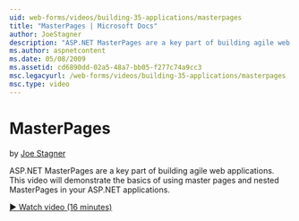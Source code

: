 ```yaml
---
uid: web-forms/videos/building-35-applications/masterpages
title: "MasterPages | Microsoft Docs"
author: JoeStagner
description: "ASP.NET MasterPages are a key part of building agile web applications. This video will demonstrate the basics of using master pages and nested MasterPages in..."
ms.author: aspnetcontent
ms.date: 05/08/2009
ms.assetid: cd6890dd-02a5-48a7-bb05-f277c74a9cc3
msc.legacyurl: /web-forms/videos/building-35-applications/masterpages
msc.type: video
---
```

MasterPages
====================
by [Joe Stagner](https://github.com/JoeStagner)

ASP.NET MasterPages are a key part of building agile web applications. This video will demonstrate the basics of using master pages and nested MasterPages in your ASP.NET applications.

[&#9654; Watch video (16 minutes)](https://channel9.msdn.com/Blogs/ASP-NET-Site-Videos/masterpages)

